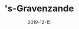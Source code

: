 ---
date: 2019-12-15
plaats: "'s-Gravenzande"
naam: "Naam"
title: "'s-Gravenzande"
afbeelding: "/images/.jpg"
tags: ["molens"]
---